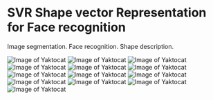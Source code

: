 # SVR Shape vector Representation for Face recognition
Image segmentation.
Face recognition.
Shape description.

![Image of Yaktocat](https://github.com/nguyentrongvan/SVR-Shape-vector-Representation-for-Face-recognition/blob/master/slide/slide-01.png)
![Image of Yaktocat](https://github.com/nguyentrongvan/SVR-Shape-vector-Representation-for-Face-recognition/blob/main/slide/slide-02.png)
![Image of Yaktocat](https://github.com/nguyentrongvan/SVR-Shape-vector-Representation-for-Face-recognition/blob/main/slide/slide-03.png)
![Image of Yaktocat](https://github.com/nguyentrongvan/SVR-Shape-vector-Representation-for-Face-recognition/blob/main/slide/slide-04.png)
![Image of Yaktocat](https://github.com/nguyentrongvan/SVR-Shape-vector-Representation-for-Face-recognition/blob/main/slide/slide-05.png)
![Image of Yaktocat](https://github.com/nguyentrongvan/SVR-Shape-vector-Representation-for-Face-recognition/blob/main/slide/slide-06.png)
![Image of Yaktocat](https://github.com/nguyentrongvan/SVR-Shape-vector-Representation-for-Face-recognition/blob/main/slide/slide-07.png)
![Image of Yaktocat](https://github.com/nguyentrongvan/SVR-Shape-vector-Representation-for-Face-recognition/blob/main/slide/slide-08.png)
![Image of Yaktocat](https://github.com/nguyentrongvan/SVR-Shape-vector-Representation-for-Face-recognition/blob/main/slide/slide-09.png)
![Image of Yaktocat](https://github.com/nguyentrongvan/SVR-Shape-vector-Representation-for-Face-recognition/blob/main/slide/slide-10.png)
![Image of Yaktocat](https://github.com/nguyentrongvan/SVR-Shape-vector-Representation-for-Face-recognition/blob/main/slide/slide-11.png)
![Image of Yaktocat](https://github.com/nguyentrongvan/SVR-Shape-vector-Representation-for-Face-recognition/blob/main/slide/slide-12.png)
![Image of Yaktocat](https://github.com/nguyentrongvan/SVR-Shape-vector-Representation-for-Face-recognition/blob/main/slide/slide-13.png)

